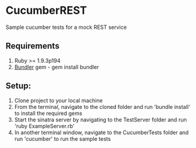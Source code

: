 CucumberREST
============

Sample cucumber tests for a mock REST service

## Requirements

  1. Ruby >= 1.9.3p194
  2. [Bundler](http://bundler.io/) gem - gem install bundler

## Setup:

  1. Clone project to your local machine
  2. From the terminal, navigate to the cloned folder and run 'bundle install' to install the required gems
  3. Start the sinatra server by navigating to the TestServer folder and run 'ruby ExampleServer.rb'
  4. In another terminal window, navigate to the CucumberTests folder and run 'cucumber' to run the sample tests
  
